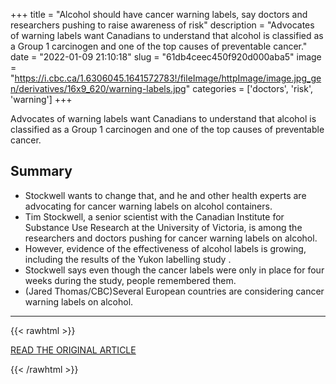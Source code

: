 +++
title = "Alcohol should have cancer warning labels, say doctors and researchers pushing to raise awareness of risk"
description = "Advocates of warning labels want Canadians to understand that alcohol is classified as a Group 1 carcinogen and one of the top causes of preventable cancer."
date = "2022-01-09 21:10:18"
slug = "61db4ceec450f920d000aba5"
image = "https://i.cbc.ca/1.6306045.1641572783!/fileImage/httpImage/image.jpg_gen/derivatives/16x9_620/warning-labels.jpg"
categories = ['doctors', 'risk', 'warning']
+++

Advocates of warning labels want Canadians to understand that alcohol is classified as a Group 1 carcinogen and one of the top causes of preventable cancer.

## Summary

- Stockwell wants to change that, and he and other health experts are advocating for cancer warning labels on alcohol containers.
- Tim Stockwell, a senior scientist with the Canadian Institute for Substance Use Research at the University of Victoria, is among the researchers and doctors pushing for cancer warning labels on alcohol.
- However, evidence of the effectiveness of alcohol labels is growing, including the results of the Yukon labelling study .
- Stockwell says even though the cancer labels were only in place for four weeks during the study, people remembered them.
- (Jared Thomas/CBC)Several European countries are considering cancer warning labels on alcohol.

---

{{< rawhtml >}}
  <p class="article-category">
    <a target="_blank" href="https://www.cbc.ca/news/health/alcohol-warning-labels-cancer-1.6304816">READ THE ORIGINAL ARTICLE</a>
  </p>
{{< /rawhtml >}}
